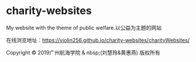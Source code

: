 # charity-websites
My website with the theme of public welfare.以公益为主题的网站

在线浏览地址：https://violin256.github.io/charity-websites/charityWebsites/

Copyright &copy; 2019广州航海学院 &   nbsp;(刘慧玲&黄惠燕) 版权所有
